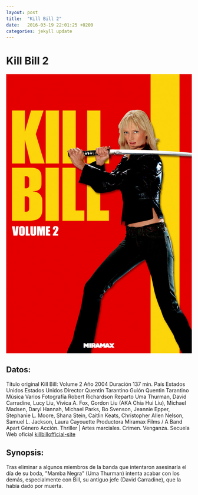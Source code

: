 ```yaml
---
layout: post
title:  "Kill Bill 2"
date:   2016-03-19 22:01:25 +0200
categories: jekyll update
---
```


# Kill Bill 2

![Portada](/images/killbill2.jpg)

## Datos:
Título original Kill Bill: Volume 2 
Año 2004
Duración 137 min.
País Estados Unidos Estados Unidos
Director Quentin Tarantino 
Guión Quentin Tarantino
Música Varios
Fotografía Robert Richardson
Reparto Uma Thurman, David Carradine, Lucy Liu, Vivica A. Fox, Gordon Liu 
(AKA Chia Hui Liu), Michael Madsen, Daryl Hannah, Michael Parks, 
Bo Svenson, Jeannie Epper, Stephanie L. Moore, Shana Stein, Caitlin Keats, 
Christopher Allen Nelson, Samuel L. Jackson, Laura Cayouette 
Productora Miramax Films / A Band Apart
Género Acción. Thriller | Artes marciales. Crimen. Venganza. Secuela 
Web oficial [killbillofficial-site]

## Synopsis:
Tras eliminar a algunos miembros de la banda que intentaron asesinarla 
el día de su boda, "Mamba Negra" (Uma Thurman) intenta acabar con los 
demás, especialmente con Bill, su antiguo jefe (David Carradine), que 
la había dado por muerta.


[killbillofficial-site]: http://www.kill-bill.com/
